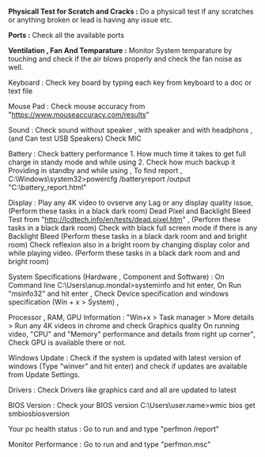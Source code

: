 
**Physicall Test for Scratch and Cracks :**
Do a physicall test if any scratches or anything broken or lead is having any issue etc.

**Ports :**
Check all the available ports

**Ventilation , Fan And Temparature :**
Monitor System temparature by touching and check if the air blows properly and check the fan noise as well.
 
Keyboard :
Check key board by typing each key from keyboard to a doc or text file

Mouse Pad :
Check mouse accuracy from "https://www.mouseaccuracy.com/results"

Sound :
Check sound without speaker , with speaker and with headphons , (and Can test USB Speakers)
Check MIC

Battery :
Check battery performance 1. How much time it takes to get full charge in standy mode and while using 2. Check how much backup it Providing in standby and while using ,
To find report , C:\Windows\system32>powercfg /batteryreport /output "C:\battery_report.html"

Display :
Play any 4K video to ovserve any Lag or any display quality issue, (Perform these tasks in a black dark room)
Dead Pixel and Backlight Bleed Test from "http://lcdtech.info/en/tests/dead.pixel.htm" , (Perform these tasks in a black dark room)
Check with black full screen mode if there is any Backlight Bleed (Perform these tasks in a black dark room and and bright room)
Check reflexion also in a bright room by changing display color and while playing video.  (Perform these tasks in a black dark room and and bright room)

System Specifications (Hardware , Component and Software) :
On Command line C:\Users\anup.mondal>systeminfo and hit enter,
On Run "msinfo32" and hit enter ,
Check Device specification and windows specification (Win + x > System) ,

Processor , RAM, GPU Information :
"Win+x > Task manager > More details  > Run any 4K videos in chrome and check
Graphics quality On running video,
"CPU" and "Memory" performance and details from right up corner",
Check GPU is available there or not.

Windows Update :
Check if the system is updated with latest version of windows (Type "winver" and hit enter) and check if updates are available from Update Settings.

Drivers :
Check Drivers like graphics card and all are updated to latest

BIOS Version :
Check your BIOS version C:\Users\user.name>wmic bios get smbiosbiosversion

Your pc health status :
Go to run and and type "perfmon /report"
                                                                                           
Monitor Performance :
Go to run and and type "perfmon.msc"
